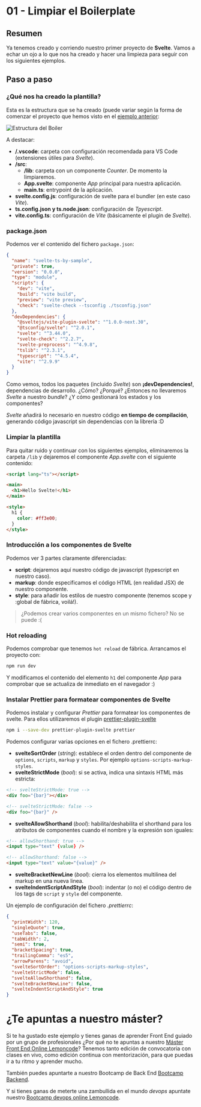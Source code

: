 # 01 - Limpiar el Boilerplate

## Resumen

Ya tenemos creado y corriendo nuestro primer proyecto de **Svelte**. Vamos a echar un ojo a lo que nos ha creado y hacer una limpieza para seguir con los siguientes ejemplos.

## Paso a paso

### ¿Qué nos ha creado la plantilla?

Esta es la estructura que se ha creado (puede variar según la forma de comenzar el proyecto que hemos visto en el [ejemplo anterior](../00-boilerplate/README.md):

![Estructura del Boiler](../images/01-a-boiler-review.jpg)

A destacar:

- **/.vscode**: carpeta con configuración recomendada para VS Code (extensiones útiles para _Svelte_).
- **/src**:
  - **/lib**: carpeta con un componente _Counter_. De momento la limpiaremos.
  - **App.svelte**: componente _App_ principal para nuestra aplicación.
  - **main.ts**: entrypoint de la aplicación.
- **svelte.config.js**: configuración de svelte para el bundler (en este caso _Vite_).
- **ts.config.json y ts.node.json**: configuración de _Tpyescript_.
- **vite.config.ts**: configuración de _Vite_ (básicamente el plugin de _Svelte_).

### package.json

Podemos ver el contenido del fichero `package.json`:

```json
{
  "name": "svelte-ts-by-sample",
  "private": true,
  "version": "0.0.0",
  "type": "module",
  "scripts": {
    "dev": "vite",
    "build": "vite build",
    "preview": "vite preview",
    "check": "svelte-check --tsconfig ./tsconfig.json"
  },
  "devDependencies": {
    "@sveltejs/vite-plugin-svelte": "^1.0.0-next.30",
    "@tsconfig/svelte": "^2.0.1",
    "svelte": "^3.44.0",
    "svelte-check": "^2.2.7",
    "svelte-preprocess": "^4.9.8",
    "tslib": "^2.3.1",
    "typescript": "^4.5.4",
    "vite": "^2.9.9"
  }
}
```

Como vemos, todos los paquetes (incluido _Svelte_) son **¡devDependencies!**, dependencias de desarrollo. ¿Cómo? ¿Porqué? ¿Entonces no llevaremos _Svelte_ a nuestro _bundle_? ¿Y cómo gestionará los estados y los componentes?

_Svelte_ añadirá lo necesario en nuestro código **en tiempo de compilación**, generando código javascript sin dependencias con la librería :D

### Limpiar la plantilla

Para quitar ruido y continuar con los siguientes ejemplos, eliminaremos la carpeta `/lib` y dejaremos el componente _App.svelte_ con el siguiente contenido:

```html
<script lang="ts"></script>

<main>
  <h1>Hello Svelte!</h1>
</main>

<style>
  h1 {
    color: #ff3e00;
  }
</style>
```

### Introducción a los componentes de **Svelte**

Podemos ver 3 partes claramente diferenciadas:

- **script**: dejaremos aquí nuestro código de javascript (typescript en nuestro caso).
- **markup**: donde especificamos el código HTML (en realidad JSX) de nuestro componente.
- **style**: para añadir los estilos de nuestro componente (tenemos scope y :global de fábrica, voilá!).

> ¿Podemos crear varios componentes en un mismo fichero? No se puede :(

### Hot reloading

Podemos comprobar que tenemos `hot reload` de fábrica. Arrancamos el proyecto con:

```bash
npm run dev
```

Y modificamos el contenido del elemento `h1` del componente _App_ para comprobar que se actualiza de inmediato en el navegador :)

### Instalar Prettier para formatear componentes de Svelte

Podemos instalar y configurar _Prettier_ para formatear los componentes de svelte. Para ellos utilizaremos el plugin [prettier-plugin-svelte](https://github.com/sveltejs/prettier-plugin-svelte)

```bash
npm i --save-dev prettier-plugin-svelte prettier
```

Podemos configurar varias opciones en el fichero .prettierrc:

- **svelteSortOrder** (_string_): establece el orden dentro del componente de `options`, `scripts`, `markup` y `styles`. Por ejemplo `options-scripts-markup-styles`.
- **svelteStrictMode** (_bool_): si se activa, indica una sintaxis HTML más estricta:

```html
<!-- svelteStrictMode: true -->
<div foo="{bar}"></div>

<!-- svelteStrictMode: false -->
<div foo="{bar}" />
```

- **svelteAllowShorthand** (_bool_): habilita/deshabilita el shorthand para los atributos de componentes cuando el nombre y la expresión son iguales:

```html
<!-- allowShorthand: true -->
<input type="text" {value} />

<!-- allowShorthand: false -->
<input type="text" value="{value}" />
```

- **svelteBracketNewLine** (_bool_): cierra los elementos multilinea del markup en una nueva linea.
- **svelteIndentScriptAndStyle** (_bool_): indentar (o no) el código dentro de los tags de `script` y `style` del componente.

Un ejemplo de configuración del fichero _.prettierrc_:

```json
{
  "printWidth": 120,
  "singleQuote": true,
  "useTabs": false,
  "tabWidth": 2,
  "semi": true,
  "bracketSpacing": true,
  "trailingComma": "es5",
  "arrowParens": "avoid",
  "svelteSortOrder": "options-scripts-markup-styles",
  "svelteStrictMode": false,
  "svelteAllowShorthand": false,
  "svelteBracketNewLine": false,
  "svelteIndentScriptAndStyle": true
}
```

# ¿Te apuntas a nuestro máster?

Si te ha gustado este ejemplo y tienes ganas de aprender Front End guiado por un grupo de profesionales ¿Por qué no te apuntas a nuestro [Máster Front End Online Lemoncode](https://lemoncode.net/master-frontend#inicio-banner)? Tenemos tanto edición de convocatoria con clases en vivo, como edición continua con mentorización, para que puedas ir a tu ritmo y aprender mucho.

También puedes apuntarte a nuestro Bootcamp de Back End [Bootcamp Backend](https://lemoncode.net/bootcamp-backend#inicio-banner).

Y si tienes ganas de meterte una zambullida en el mundo _devops_ apuntate nuestro [Bootcamp devops online Lemoncode](https://lemoncode.net/bootcamp-devops#bootcamp-devops/inicio).
